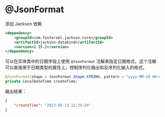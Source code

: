 # @JsonFormat

添加 Jackson 依赖

```xml
<dependency>
    <groupId>com.fasterxml.jackson.core</groupId>
    <artifactId>jackson-databind</artifactId>
    <version>2.15.2</version>
</dependency>
```

可以在实体类中的日期字段上使用 ﻿`@JsonFormat` 注解来指定日期格式。这个注解可以直接用于日期类型的属性上，控制序列化输出和反序列化输入的格式。

```java
@JsonFormat(shape = JsonFormat.Shape.STRING, pattern = "yyyy-MM-dd HH:mm:ss")
private LocalDateTime createTime;
```

输出结果：

```json
{
    "createTime": "2023-08-13 12:35:24"
}
```
